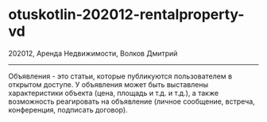 # otuskotlin-202012-rentalproperty-vd

202012, Аренда Недвижимости, Волков Дмитрий


---
Объявления - это статьи, которые публикуются пользователем в открытом доступе. У объявления может быть выставлены
характеристики объекта (цена, площадь и т.д. и т.д.), а также возможность реагировать на объявление (личное сообщение,
встреча, конференция, подписать договор).